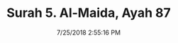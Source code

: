 ---
title       : "Surah 5. Al-Maida, Ayah 87"
date        : 7/25/2018 2:55:16 PM
draft       : false
type        : "quran"
layout      : "compare"
BookCode    : "CMP"
SurahNumber : "5"
AyahNumber  : "87"
TotalAyah   : "120"
---